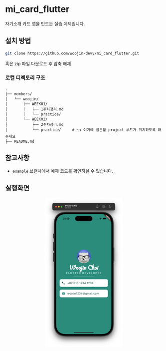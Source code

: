 # mi_card_flutter
자기소개 카드 앱을 만드는 실습 예제입니다.

## 설치 방법
```bash
git clone https://github.com/woojin-devv/mi_card_flutter.git
```
혹은 zip 파일 다운로드 후 압축 해제

### 로컬 디렉토리 구조
```
.
├── members/                   
│   └── woojin/                  
│       ├── WEEK01/               
│       │   ├── 1주차정리.md      
│       │   └── practice/        
│       └── WEEK02/               
│           ├── 2주차정리.md
│           └── practice/     # 👈 여기에 클론할 project 루트가 위치하도록 해주세요
├── README.md                    
```
## 참고사항 
- `example` 브랜치에서 예제 코드를 확인하실 수 있습니다.

## 실행화면
<p align="center">
  <img src="images/example.png" alt="실행 예시 화면" width="250">
</p>


